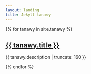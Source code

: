 ```yaml
---
layout: landing
title: Jekyll tanawy
---
```


{% for tanawy in site.tanawy %}


<a href="{{ tanawy.url | prepend: site.baseurl }}">
        <h2>{{ tanawy.title }}</h2>
</a>

<p class="post-excerpt">{{ tanawy.description | truncate: 160 }}</p>

{% endfor %}   